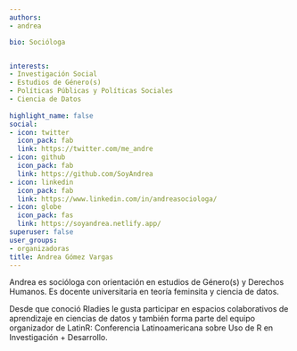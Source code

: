 ```yaml
---
authors:
- andrea

bio: Socióloga 


interests:
- Investigación Social
- Estudios de Género(s)
- Políticas Públicas y Políticas Sociales
- Ciencia de Datos
  
highlight_name: false
social:
- icon: twitter
  icon_pack: fab
  link: https://twitter.com/me_andre
- icon: github
  icon_pack: fab
  link: https://github.com/SoyAndrea
- icon: linkedin
  icon_pack: fab
  link: https://www.linkedin.com/in/andreasociologa/
- icon: globe
  icon_pack: fas
  link: https://soyandrea.netlify.app/
superuser: false
user_groups: 
- organizadoras
title: Andrea Gómez Vargas
---
```


Andrea es socióloga con orientación en estudios de Género(s) y Derechos Humanos. Es docente universitaria en teoría feminsita y ciencia de datos. 

Desde que conoció Rladies le gusta participar en espacios colaborativos de aprendizaje en ciencias de datos y también forma parte del equipo organizador de LatinR: Conferencia Latinoamericana sobre Uso de R en Investigación + Desarrollo.
